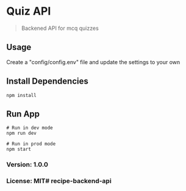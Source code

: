 # Quiz API

> Backened API for mcq quizzes

## Usage

Create a "config/config.env" file and update the settings to your own

## Install Dependencies
```
npm install
```

## Run App
```
# Run in dev mode
npm run dev

# Run in prod mode
npm start
```

### Version: 1.0.0
### License: MIT# recipe-backend-api
